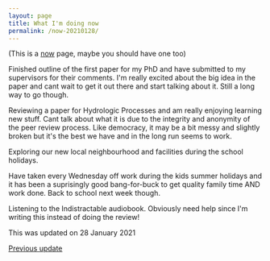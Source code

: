```yaml
---
layout: page
title: What I'm doing now
permalink: /now-20210128/
---
```


(This is a [now](http://nownownow.com/about) page, maybe you should have one too)

Finished outline of the first paper for my PhD and have submitted to my supervisors for their comments. I'm really excited about the big idea in the paper and cant wait to get it out there and start talking about it. Still a long way to go though. 

Reviewing a paper for Hydrologic Processes and am really enjoying learning new stuff. Cant talk about what it is due to the integrity and anonymity of the peer review process. Like democracy, it may be a bit messy and slightly broken but it's the best we have and in the long run seems to work.

Exploring our new local neighbourhood and facilities during the school holidays.

Have taken every Wednesday off work during the kids summer holidays and it has been a suprisingly good bang-for-buck to get quality family time AND work done. Back to school next week though.

Listening to the Indistractable audiobook. Obviously need help since I'm writing this instead of doing the review!

This was updated on 28 January 2021

[Previous update](/now-20180901/)
